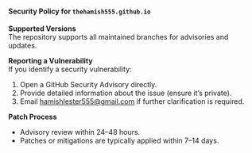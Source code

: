 #### Security Policy for `thehamish555.github.io`

**Supported Versions**  
The repository supports all maintained branches for advisories and updates.

**Reporting a Vulnerability**  
If you identify a security vulnerability:  
1. Open a GitHub Security Advisory directly.  
2. Provide detailed information about the issue (ensure it’s private).  
3. Email hamishlester555@gmail.com if further clarification is required.  

**Patch Process**  
- Advisory review within 24–48 hours.  
- Patches or mitigations are typically applied within 7–14 days.
